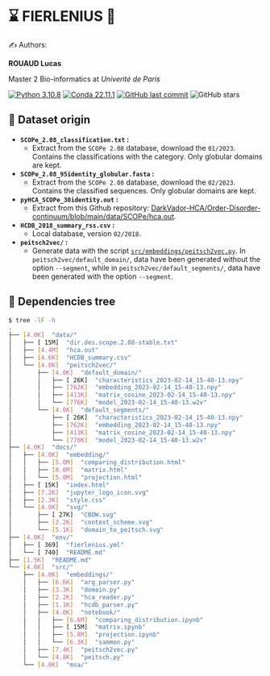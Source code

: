 # ⌛️ FIERLENIUS 🦙

✍ Authors:

**ROUAUD Lucas**

Master 2 Bio-informatics at *Univerité de Paris*

[![Python 3.10.8](https://img.shields.io/badge/python-%E2%89%A5_3.10.8-blue.svg)](https://www.python.org/downloads/release/python-397/)
[![Conda 22.11.1](https://img.shields.io/badge/miniconda-%E2%89%A5_22.11.1-green.svg)](https://docs.conda.io/en/latest/miniconda.html)
[![GitHub last commit](https://img.shields.io/github/last-commit/FilouPlains/FIERLENIUS.svg)](https://github.com/FilouPlains/FIERLENIUS)
![GitHub stars](https://img.shields.io/github/stars/FilouPlains/FIERLENIUS.svg?style=social)


## 🧮 Dataset origin

- **`SCOPe_2.08_classification.txt` :**
    - Extract from the `SCOPe 2.08` database, download the `01/2023`. Contains the classifications with the category. Only globular domains are kept.
- **`SCOPe_2.08_95identity_globular.fasta` :**
    - Extract from the `SCOPe 2.08` database, download the `02/2023`. Contains the classified sequences. Only globular domains are kept.
- **`pyHCA_SCOPe_30identity.out` :**
    - Extract from this Github repository: [DarkVador-HCA/Order-Disorder-continuum/blob/main/data/SCOPe/hca.out](https://github.com/DarkVador-HCA/Order-Disorder-continuum/blob/main/data/SCOPe/hca.out).
- **`HCDB_2018_summary_rss.csv` :**
    - Local database, version `02/2018`.
- **`peitsch2vec/` :**
    - Generate data with the script [`src/embeddings/peitsch2vec.py`](src/embeddings/peitsch2vec.py). In `peitsch2vec/default_domain/`, data have been generated without the option `--segment`, while in `peitsch2vec/default_segments/`, data have been generated with the option `--segment`.

## 🌲 Dependencies tree

```bash
$ tree -lF -h
.
├── [4.0K]  "data/"
│   ├── [ 15M]  "dir.des.scope.2.08-stable.txt"
│   ├── [4.4M]  "hca.out"
│   ├── [4.6K]  "HCDB_summary.csv"
│   └── [4.0K]  "peitsch2vec/"
│       ├── [4.0K]  "default_domain/"
│       │   ├── [ 26K]  "characteristics_2023-02-14_15-40-13.npy"
│       │   ├── [762K]  "embedding_2023-02-14_15-40-13.npy"
│       │   ├── [413K]  "matrix_cosine_2023-02-14_15-40-13.npy"
│       │   └── [776K]  "model_2023-02-14_15-40-13.w2v"
│       └── [4.0K]  "default_segments/"
│           ├── [ 26K]  "characteristics_2023-02-14_15-40-13.npy"
│           ├── [762K]  "embedding_2023-02-14_15-40-13.npy"
│           ├── [413K]  "matrix_cosine_2023-02-14_15-40-13.npy"
│           └── [776K]  "model_2023-02-14_15-40-13.w2v"
├── [4.0K]  "docs/"
│   ├── [4.0K]  "embedding/"
│   │   ├── [5.0M]  "comparing_distribution.html"
│   │   ├── [8.6M]  "matrix.html"
│   │   └── [5.0M]  "projection.html"
│   ├── [ 15K]  "index.html"
│   ├── [7.2K]  "jupyter_logo_icon.svg"
│   ├── [2.3K]  "style.css"
│   └── [4.0K]  "svg/"
│       ├── [ 27K]  "CBOW.svg"
│       ├── [2.2K]  "context_scheme.svg"
│       └── [5.1K]  "domain_to_peitsch.svg"
├── [4.0K]  "env/"
│   ├── [ 369]  "fierlenius.yml"
│   └── [ 740]  "README.md"
├── [1.5K]  "README.md"
└── [4.0K]  "src/"
    ├── [4.0K]  "embeddings/"
    │   ├── [6.6K]  "arg_parser.py"
    │   ├── [3.3K]  "domain.py"
    │   ├── [2.2K]  "hca_reader.py"
    │   ├── [1.1K]  "hcdb_parser.py"
    │   ├── [4.0K]  "notebook/"
    │   │   ├── [6.6M]  "comparing_distribution.ipynb"
    │   │   ├── [ 15M]  "matrix.ipynb"
    │   │   ├── [5.8M]  "projection.ipynb"
    │   │   └── [6.3K]  "sammon.py"
    │   ├── [7.4K]  "peitsch2vec.py"
    │   └── [4.8K]  "peitsch.py"
    └── [4.0K]  "msa/"
```
